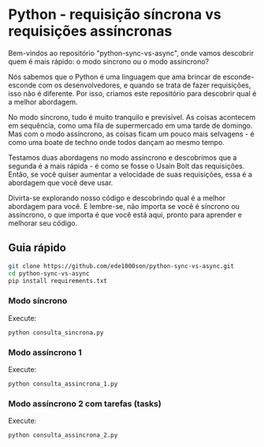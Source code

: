 # Python - requisição síncrona vs requisições assíncronas

Bem-vindos ao repositório "python-sync-vs-async", onde vamos descobrir quem é mais rápido: o modo síncrono ou o modo assíncrono?

Nós sabemos que o Python é uma linguagem que ama brincar de esconde-esconde com os desenvolvedores, e quando se trata de fazer requisições, isso não é diferente. Por isso, criamos este repositório para descobrir qual é a melhor abordagem.

No modo síncrono, tudo é muito tranquilo e previsível. As coisas acontecem em sequência, como uma fila de supermercado em uma tarde de domingo. Mas com o modo assíncrono, as coisas ficam um pouco mais selvagens - é como uma boate de techno onde todos dançam ao mesmo tempo.

Testamos duas abordagens no modo assíncrono e descobrimos que a segunda é a mais rápida - é como se fosse o Usain Bolt das requisições. Então, se você quiser aumentar a velocidade de suas requisições, essa é a abordagem que você deve usar.

Divirta-se explorando nosso código e descobrindo qual é a melhor abordagem para você. E lembre-se, não importa se você é síncrono ou assíncrono, o que importa é que você está aqui, pronto para aprender e melhorar seu código.

## Guia rápido

```bash
git clone https://github.com/ede1000son/python-sync-vs-async.git
cd python-sync-vs-async
pip install requirements.txt
```

### Modo síncrono

Execute:
```
python consulta_sincrona.py
```

### Modo assíncrono 1

Execute:
```
python consulta_assincrona_1.py
```

### Modo assíncrono 2 com tarefas (tasks)

Execute:
```
python consulta_assincrona_2.py
```